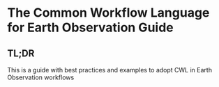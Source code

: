 # The Common Workflow Language for Earth Observation Guide

## TL;DR

This is a guide with best practices and examples to adopt CWL in Earth Observation workflows
